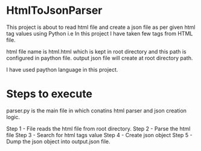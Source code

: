 # HtmlToJsonParser
This project is about to read html file and create a json file as per given html tag values using Python i.e In this project I have taken few tags from HTML file.

html file name is html.html which is kept in root directory and this path is configured in paython file. output json file will create at root directory path.

I have used paython language in this project.


# Steps to execute

parser.py is the main file in which conatins html parser and json creation logic.

Step 1 - File reads the html file from root directory.
Step 2 - Parse the html file
Step 3 - Search for html tags value
Step 4 - Create json object
Step 5 - Dump the json object into output.json file.
